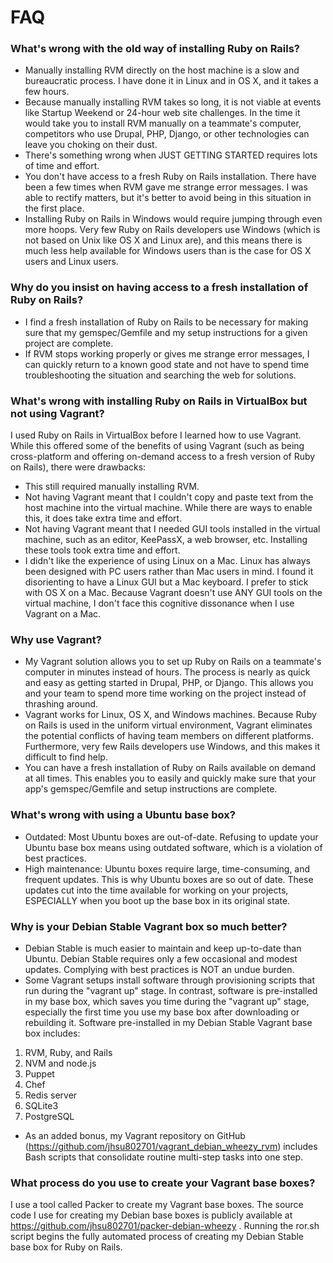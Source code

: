 # FAQ

### What's wrong with the old way of installing Ruby on Rails?

*  Manually installing RVM directly on the host machine is a slow and bureaucratic process.  I have done it in Linux 
and in OS X, and it takes a few hours.
*  Because manually installing RVM takes so long, it is not viable at events like Startup Weekend or 24-hour web 
site challenges.  In the time it would take you to install RVM manually on a teammate's computer, competitors who 
use Drupal, PHP, Django, or other technologies can leave you choking on their dust.
*  There's something wrong when JUST GETTING STARTED requires lots of time and effort.
*  You don't have access to a fresh Ruby on Rails installation.  There have been a few times when RVM gave me strange 
error messages.  I was able to rectify matters, but it's better to avoid being in this situation in the first place.
*  Installing Ruby on Rails in Windows would require jumping through even more hoops.  Very few Ruby on Rails 
developers use Windows (which is not based on Unix like OS X and Linux are), and this means there is much less help 
available for Windows users than is the case for OS X users and Linux users.

### Why do you insist on having access to a fresh installation of Ruby on Rails?

*  I find a fresh installation of Ruby on Rails to be necessary for making sure that my gemspec/Gemfile and my 
setup instructions for a given project are complete.
*  If RVM stops working properly or gives me strange error messages, I can quickly return to a known good state and 
not have to spend time troubleshooting the situation and searching the web for solutions.

### What's wrong with installing Ruby on Rails in VirtualBox but not using Vagrant?
I used Ruby on Rails in VirtualBox before I learned how to use Vagrant.  While this offered some of the benefits of 
using Vagrant (such as being cross-platform and offering on-demand access to a fresh version of Ruby on Rails), there 
were drawbacks:

*  This still required manually installing RVM.
*  Not having Vagrant meant that I couldn't copy and paste text from the host machine into the virtual machine.
While there are ways to enable this, it does take extra time and effort.
*  Not having Vagrant meant that I needed GUI tools installed in the virtual machine, such as an editor, KeePassX, 
a web browser, etc.  Installing these tools took extra time and effort.
*  I didn't like the experience of using Linux on a Mac.  Linux has always been designed with PC users rather than 
Mac users in mind.  I found it disorienting to have a Linux GUI but a Mac keyboard.  I prefer to stick with OS X on 
a Mac.  Because Vagrant doesn't use ANY GUI tools on the virtual machine, I don't face this cognitive dissonance 
when I use Vagrant on a Mac.

### Why use Vagrant?

*  My Vagrant solution allows you to set up Ruby on Rails on a teammate's computer in minutes instead of hours.  The 
process is nearly as quick and easy as getting started in Drupal, PHP, or Django.  This allows you and your team to 
spend more time working on the project instead of thrashing around.
*  Vagrant works for Linux, OS X, and Windows machines.  Because Ruby on Rails is used in the uniform virtual 
environment, Vagrant eliminates the potential conflicts of having team members on different platforms.  Furthermore, 
very few Rails developers use Windows, and this makes it difficult to find help.
*  You can have a fresh installation of Ruby on Rails available on demand at all times.  This enables you to 
easily and quickly make sure that your app's gemspec/Gemfile and setup instructions are complete.

### What's wrong with using a Ubuntu base box?

*  Outdated: Most Ubuntu boxes are out-of-date.  Refusing to update your Ubuntu base box means using outdated 
software, which is a violation of best practices.  
*  High maintenance: Ubuntu boxes require large, time-consuming, and frequent updates.  This is why Ubuntu boxes are 
so out of date.  These updates cut into the time available for working on your projects, ESPECIALLY when you boot up 
the base box in its original state.

### Why is your Debian Stable Vagrant box so much better?

*  Debian Stable is much easier to maintain and keep up-to-date than Ubuntu.  Debian Stable requires only a few 
occasional and modest updates.  Complying with best practices is NOT an undue burden.
*  Some Vagrant setups install software through provisioning scripts that run during the "vagrant up" stage.
In contrast, software is pre-installed in my base box, which saves you time during the "vagrant up" stage, especially 
the first time you use my base box after downloading or rebuilding it.  Software pre-installed in my Debian Stable 
Vagrant base box includes:

  1.  RVM, Ruby, and Rails
  2.  NVM and node.js
  3.  Puppet
  4.  Chef
  5.  Redis server
  6.  SQLite3
  7.  PostgreSQL
*  As an added bonus, my Vagrant repository on GitHub (https://github.com/jhsu802701/vagrant_debian_wheezy_rvm) 
includes Bash scripts that consolidate routine multi-step tasks into one step.

### What process do you use to create your Vagrant base boxes?

I use a tool called Packer to create my Vagrant base boxes.  The source code I use for creating my Debian base boxes 
is publicly available at https://github.com/jhsu802701/packer-debian-wheezy .  Running the ror.sh script begins 
the fully automated process of creating my Debian Stable base box for Ruby on Rails.
